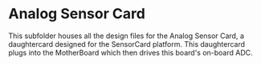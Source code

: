 # Analog Sensor Card

This subfolder houses all the design files for the Analog Sensor Card, a daughtercard designed for the SensorCard platform. This daughtercard plugs into the MotherBoard which then drives this board's on-board ADC.
